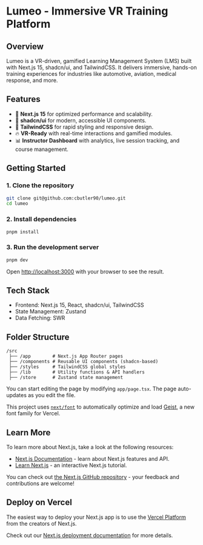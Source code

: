 # Lumeo - Immersive VR Training Platform

## Overview

Lumeo is a VR-driven, gamified Learning Management System (LMS) built with Next.js 15, shadcn/ui, and TailwindCSS. It delivers immersive, hands-on training experiences for industries like automotive, aviation, medical response, and more.

## Features

- 🚀 **Next.js 15** for optimized performance and scalability.
- 🎨 **shadcn/ui** for modern, accessible UI components.
- 💨 **TailwindCSS** for rapid styling and responsive design.
- 🔥 **VR-Ready** with real-time interactions and gamified modules.
- 📊 **Instructor Dashboard** with analytics, live session tracking, and course management.

## Getting Started

### 1. Clone the repository

```bash 
git clone git@github.com:cbutler90/lumeo.git
cd lumeo
```

### 2. Install dependencies

```bash
pnpm install
```

### 3. Run the development server

```bash
pnpm dev
```

Open [http://localhost:3000](http://localhost:3000) with your browser to see the result.

## Tech Stack

- Frontend: Next.js 15, React, shadcn/ui, TailwindCSS
- State Management: Zustand
- Data Fetching: SWR

## Folder Structure

```plaintext
/src
 ├── /app        # Next.js App Router pages
 ├── /components # Reusable UI components (shadcn-based)
 ├── /styles     # TailwindCSS global styles
 ├── /lib        # Utility functions & API handlers
 ├── /store      # Zustand state management
 ```

You can start editing the page by modifying `app/page.tsx`. The page auto-updates as you edit the file.

This project uses [`next/font`](https://nextjs.org/docs/app/building-your-application/optimizing/fonts) to automatically optimize and load [Geist](https://vercel.com/font), a new font family for Vercel.

## Learn More

To learn more about Next.js, take a look at the following resources:

- [Next.js Documentation](https://nextjs.org/docs) - learn about Next.js features and API.
- [Learn Next.js](https://nextjs.org/learn) - an interactive Next.js tutorial.

You can check out [the Next.js GitHub repository](https://github.com/vercel/next.js) - your feedback and contributions are welcome!

## Deploy on Vercel

The easiest way to deploy your Next.js app is to use the [Vercel Platform](https://vercel.com/new?utm_medium=default-template&filter=next.js&utm_source=create-next-app&utm_campaign=create-next-app-readme) from the creators of Next.js.

Check out our [Next.js deployment documentation](https://nextjs.org/docs/app/building-your-application/deploying) for more details.
